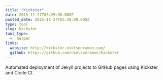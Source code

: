 ```yaml
---
title: "Kickster"
date: 2015-11-27T03:29:00.000Z
posted_date: 2015-11-27T03:29:00.000Z
type: tool
slug: kickster
tool_type: 
  -  helper
links:
  website: http://kickster.nielsenramon.com/
  github: https://github.com/nielsenramon/kickster
---
```

Automated deployment of Jekyll projects to GitHub pages using Kickster and Circle CI.




